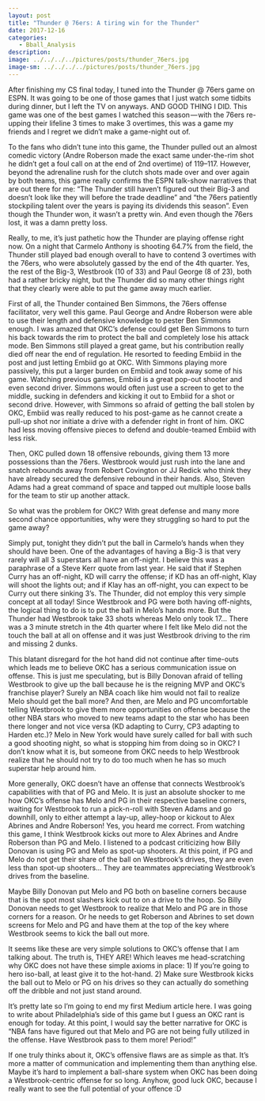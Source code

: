 ```yaml
---
layout: post
title: "Thunder @ 76ers: A tiring win for the Thunder"
date: 2017-12-16
categories:
   - Bball_Analysis
description:
image: ../../../../pictures/posts/thunder_76ers.jpg
image-sm: ../../../../pictures/posts/thunder_76ers.jpg
---
```


After finishing my CS final today, I tuned into the Thunder @ 76ers game on ESPN. It was going to be one of those games that I just watch some tidbits during dinner, but I left the TV on anyways. AND GOOD THING I DID. This game was one of the best games I watched this season — with the 76ers re-upping their lifeline 3 times to make 3 overtimes, this was a game my friends and I regret we didn’t make a game-night out of.

To the fans who didn’t tune into this game, the Thunder pulled out an almost comedic victory (Andre Roberson made the exact same under-the-rim shot he didn’t get a foul call on at the end of 2nd overtime) of 119–117. However, beyond the adrenaline rush for the clutch shots made over and over again by both teams, this game really confirms the ESPN talk-show narratives that are out there for me: “The Thunder still haven’t figured out their Big-3 and doesn’t look like they will before the trade deadline” and “the 76ers patiently stockpiling talent over the years is paying its dividends this season”. Even though the Thunder won, it wasn’t a pretty win. And even though the 76ers lost, it was a damn pretty loss.

Really, to me, it’s just pathetic how the Thunder are playing offense right now. On a night that Carmelo Anthony is shooting 64.7% from the field, the Thunder still played bad enough overall to have to contend 3 overtimes with the 76ers, who were absolutely gassed by the end of the 4th quarter. Yes, the rest of the Big-3, Westbrook (10 of 33) and Paul George (8 of 23), both had a rather bricky night, but the Thunder did so many other things right that they clearly were able to put the game away much earlier.

First of all, the Thunder contained Ben Simmons, the 76ers offense facilitator, very well this game. Paul George and Andre Roberson were able to use their length and defensive knowledge to pester Ben Simmons enough. I was amazed that OKC’s defense could get Ben Simmons to turn his back towards the rim to protect the ball and completely lose his attack mode. Ben Simmons still played a great game, but his contribution really died off near the end of regulation. He resorted to feeding Embiid in the post and just letting Embiid go at OKC. With Simmons playing more passively, this put a larger burden on Embiid and took away some of his game. Watching previous games, Embiid is a great pop-out shooter and even second driver. Simmons would often just use a screen to get to the middle, sucking in defenders and kicking it out to Embiid for a shot or second drive. However, with Simmons so afraid of getting the ball stolen by OKC, Embiid was really reduced to his post-game as he cannot create a pull-up shot nor initiate a drive with a defender right in front of him. OKC had less moving offensive pieces to defend and double-teamed Embiid with less risk.

Then, OKC pulled down 18 offensive rebounds, giving them 13 more possessions than the 76ers. Westbrook would just rush into the lane and snatch rebounds away from Robert Covington or JJ Redick who think they have already secured the defensive rebound in their hands. Also, Steven Adams had a great command of space and tapped out multiple loose balls for the team to stir up another attack.

So what was the problem for OKC? With great defense and many more second chance opportunities, why were they struggling so hard to put the game away?

Simply put, tonight they didn’t put the ball in Carmelo’s hands when they should have been. One of the advantages of having a Big-3 is that very rarely will all 3 superstars all have an off-night. I believe this was a paraphrase of a Steve Kerr quote from last year. He said that if Stephen Curry has an off-night, KD will carry the offense; if KD has an off-night, Klay will shoot the lights out; and if Klay has an off-night, you can expect to be Curry out there sinking 3’s. The Thunder, did not employ this very simple concept at all today! Since Westbrook and PG were both having off-nights, the logical thing to do is to put the ball in Melo’s hands more. But the Thunder had Westbrook take 33 shots whereas Melo only took 17… There was a 3 minute stretch in the 4th quarter where I felt like Melo did not the touch the ball at all on offense and it was just Westbrook driving to the rim and missing 2 dunks.

This blatant disregard for the hot hand did not continue after time-outs which leads me to believe OKC has a serious communication issue on offense. This is just me speculating, but is Billy Donovan afraid of telling Westbrook to give up the ball because he is the reigning MVP and OKC’s franchise player? Surely an NBA coach like him would not fail to realize Melo should get the ball more? And then, are Melo and PG uncomfortable telling Westbrook to give them more opportunities on offense because the other NBA stars who moved to new teams adapt to the star who has been there longer and not vice versa (KD adapting to Curry, CP3 adapting to Harden etc.)? Melo in New York would have surely called for ball with such a good shooting night, so what is stopping him from doing so in OKC? I don’t know what it is, but someone from OKC needs to help Westbrook realize that he should not try to do too much when he has so much superstar help around him.

More generally, OKC doesn’t have an offense that connects Westbrook’s capabilities with that of PG and Melo. It is just an absolute shocker to me how OKC’s offense has Melo and PG in their respective baseline corners, waiting for Westbrook to run a pick-n-roll with Steven Adams and go downhill, only to either attempt a lay-up, alley-hoop or kickout to Alex Abrines and Andre Roberson! Yes, you heard me correct. From watching this game, I think Westbrook kicks out more to Alex Abrines and Andre Roberson than PG and Melo. I listened to a podcast criticizing how Billy Donovan is using PG and Melo as spot-up shooters. At this point, if PG and Melo do not get their share of the ball on Westbrook’s drives, they are even less than spot-up shooters… They are teammates appreciating Westbrook’s drives from the baseline.

Maybe Billy Donovan put Melo and PG both on baseline corners because that is the spot most slashers kick out to on a drive to the hoop. So Billy Donovan needs to get Westbrook to realize that Melo and PG are in those corners for a reason. Or he needs to get Roberson and Abrines to set down screens for Melo and PG and have them at the top of the key where Westbrook seems to kick the ball out more.

It seems like these are very simple solutions to OKC’s offense that I am talking about. The truth is, THEY ARE! Which leaves me head-scratching why OKC does not have these simple axioms in place: 1) If you’re going to hero iso-ball, at least give it to the hot-hand. 2) Make sure Westbrook kicks the ball out to Melo or PG on his drives so they can actually do something off the dribble and not just stand around.

It’s pretty late so I’m going to end my first Medium article here. I was going to write about Philadelphia’s side of this game but I guess an OKC rant is enough for today. At this point, I would say the better narrative for OKC is “NBA fans have figured out that Melo and PG are not being fully utilized in the offense. Have Westbrook pass to them more! Period!”

If one truly thinks about it, OKC’s offensive flaws are as simple as that. It’s more a matter of communication and implementing them than anything else. Maybe it’s hard to implement a ball-share system when OKC has been doing a Westbrook-centric offense for so long. Anyhow, good luck OKC, because I really want to see the full potential of your offence :D